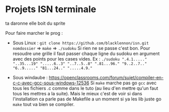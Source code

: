 # Projets ISN terminale
ta daronne elle boit du sprite

Pour faire marcher le prog :

- Sous Linux : `git clone https://github.com/blacklennon/isn.git nomdossier` => `make` => `./sudoku`
Si rien ne se passe c'est bon. Pour resoudre une grille il faut passer chaque ligne du sudoku en argument avec des points pour les cases vides.
Ex : `./sudoku ".4.1....." "..35...19" ".....6..3" "..7..5..8" ".81...96." "9..2..7.." "6..9....." "81...24.." ".....4.9."`

- Sous windaube : https://openclassrooms.com/forum/sujet/compiler-en-c-c-avec-gcc-sous-windows-12536
Si `make` marche pas go `gcc` avec tous les fichiers .c comme dans le tuto (au lieu d'en mettre qu'un faut tous les mettres a la suite). Mais le mieux c'est de voir si dans l'installation ca parle pas de Makefile a un moment si ya les lib juste go `make` tout va bien se compiler.
